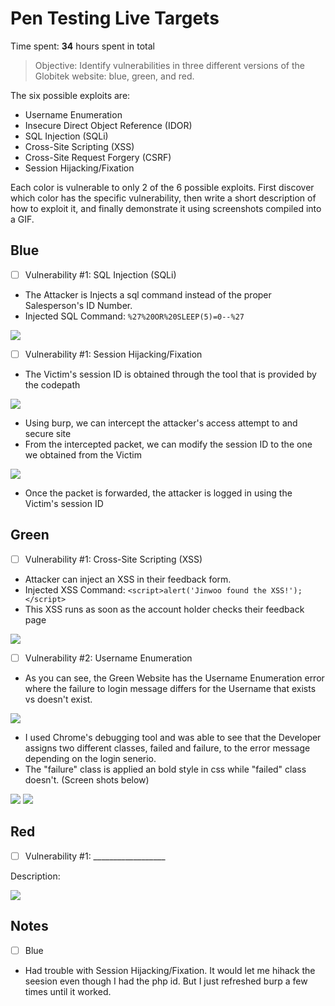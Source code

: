 # Pen Testing Live Targets

Time spent: **34** hours spent in total

> Objective: Identify vulnerabilities in three different versions of the Globitek website: blue, green, and red.

The six possible exploits are:

* Username Enumeration
* Insecure Direct Object Reference (IDOR)
* SQL Injection (SQLi)
* Cross-Site Scripting (XSS)
* Cross-Site Request Forgery (CSRF)
* Session Hijacking/Fixation

Each color is vulnerable to only 2 of the 6 possible exploits. First discover which color has the specific vulnerability, then write a short description of how to exploit it, and finally demonstrate it using screenshots compiled into a GIF.

## Blue

- [ ] Vulnerability #1: SQL Injection (SQLi)

* The Attacker is Injects a sql command instead of the proper Salesperson's ID Number.
* Injected SQL Command: ``%27%20OR%20SLEEP(5)=0--%27``

<img src="2022-11-02 23-56-43.gif">

- [ ] Vulnerability #1: Session Hijacking/Fixation

* The Victim's session ID is obtained through the tool that is provided by the codepath

<img src="2022-11-03 01-21-48_Trim.gif">

* Using burp, we can intercept the attacker's access attempt to and secure site
* From the intercepted packet, we can modify the session ID to the one we obtained from the Victim

<img src="2022-11-03 01-26-48.gif">

* Once the packet is forwarded, the attacker is logged in using the Victim's session ID

## Green

- [ ] Vulnerability #1: Cross-Site Scripting (XSS)

* Attacker can inject an XSS in their feedback form.
* Injected XSS Command:
``<script>alert('Jinwoo found the XSS!');</script>``
* This XSS runs as soon as the account holder checks their feedback page

<img src="2022-11-03 00-24-27.gif">

- [ ] Vulnerability #2: Username Enumeration

* As you can see, the Green Website has the Username Enumeration error where the failure to login message differs for the Username that exists vs doesn't exist.

<img src="2022-11-03 00-02-51.gif">

* I used Chrome's debugging tool and was able to see that the Developer assigns two different classes, failed and failure, to the error message depending on the login senerio.
* The "failure" class is applied an bold style in css while "failed" class doesn't. (Screen shots below)

<img src="Screenshot 2022-11-03 001251.png">

<img src="Screenshot 2022-11-03 022628.png">

## Red

- [ ] Vulnerability #1: __________________

Description:

<img src="red-vuln1.gif">


## Notes

- [ ] Blue

* Had trouble with Session Hijacking/Fixation. It would let me hihack the seesion even though I had the php id. But I just refreshed burp a few times until it worked.


